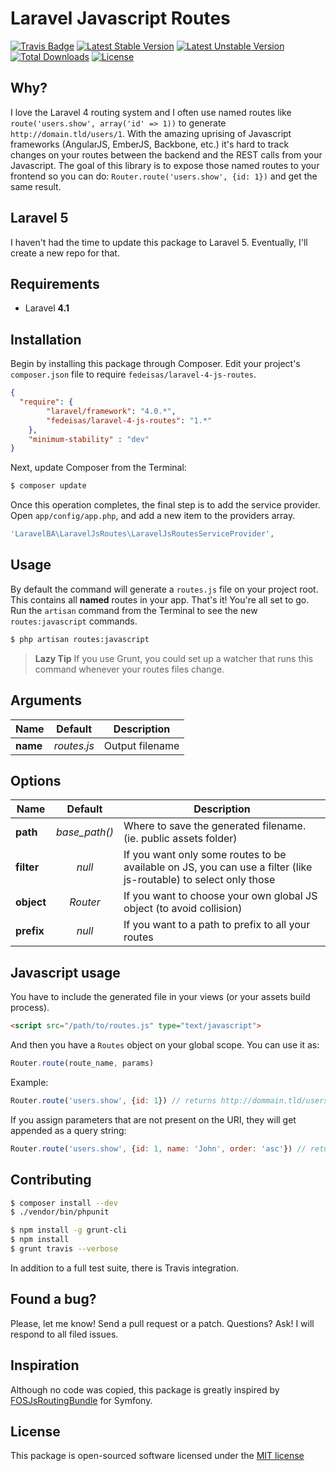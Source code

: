 Laravel Javascript Routes
=========================

[![Travis Badge](https://secure.travis-ci.org/fedeisas/laravel-4-js-routes.png)](http://travis-ci.org/fedeisas/laravel-4-js-routes)
[![Latest Stable Version](https://poser.pugx.org/fedeisas/laravel-4-js-routes/v/stable.png)](https://packagist.org/packages/fedeisas/laravel-4-js-routes)
[![Latest Unstable Version](https://poser.pugx.org/fedeisas/laravel-4-js-routes/v/unstable.png)](https://packagist.org/packages/fedeisas/laravel-4-js-routes)
[![Total Downloads](https://poser.pugx.org/fedeisas/laravel-4-js-routes/downloads.png)](https://packagist.org/packages/fedeisas/laravel-4-js-routes)
[![License](https://poser.pugx.org/fedeisas/laravel-4-js-routes/license.png)](https://packagist.org/packages/fedeisas/laravel-4-js-routes)

## Why?
I love the Laravel 4 routing system and I often use named routes like `route('users.show', array('id' => 1))` to generate `http://domain.tld/users/1`.
With the amazing uprising of Javascript frameworks (AngularJS, EmberJS, Backbone, etc.) it's hard to track changes on your routes between the backend and the REST calls from your Javascript.
The goal of this library is to expose those named routes to your frontend so you can do: `Router.route('users.show', {id: 1})` and get the same result.

## Laravel 5
I haven't had the time to update this package to Laravel 5. Eventually, I'll create a new repo for that.

## Requirements
- Laravel **4.1**

## Installation

Begin by installing this package through Composer. Edit your project's `composer.json` file to require `fedeisas/laravel-4-js-routes`.

```json
{
  "require": {
        "laravel/framework": "4.0.*",
        "fedeisas/laravel-4-js-routes": "1.*"
    },
    "minimum-stability" : "dev"
}
```

Next, update Composer from the Terminal:
```bash
$ composer update
```

Once this operation completes, the final step is to add the service provider. Open `app/config/app.php`, and add a new item to the providers array.
```php
'LaravelBA\LaravelJsRoutes\LaravelJsRoutesServiceProvider',
```

## Usage
By default the command will generate a `routes.js` file on your project root. This contains all **named** routes in your app.
That's it! You're all set to go. Run the `artisan` command from the Terminal to see the new `routes:javascript` commands.
```bash
$ php artisan routes:javascript
```
> **Lazy Tip** If you use Grunt, you could set up a watcher that runs this command whenever your routes files change.

## Arguments
| Name     | Default     | Description     |
| -------- |:-----------:| --------------- |
| **name** | *routes.js* | Output filename |

## Options
| Name     | Default     | Description     |
| -------- |:-----------:| --------------- |
| **path**   | *base_path()* | Where to save the generated filename. (ie. public assets folder) |
| **filter** | *null*        | If you want only some routes to be available on JS, you can use a filter (like js-routable) to select only those |
| **object** | *Router*      | If you want to choose your own global JS object (to avoid collision) |
| **prefix** | *null*        | If you want to a path to prefix to all your routes |

## Javascript usage
You have to include the generated file in your views (or your assets build process).
```html
<script src="/path/to/routes.js" type="text/javascript">
```

And then you have a `Routes` object on your global scope. You can use it as:
```javascript
Router.route(route_name, params)
```

Example:
```javascript
Router.route('users.show', {id: 1}) // returns http://dommain.tld/users/1
```

If you assign parameters that are not present on the URI, they will get appended as a query string:
```javascript
Router.route('users.show', {id: 1, name: 'John', order: 'asc'}) // returns http://dommain.tld/users/1?name=John&order=asc
```

## Contributing
```bash
$ composer install --dev
$ ./vendor/bin/phpunit
```

```bash
$ npm install -g grunt-cli
$ npm install
$ grunt travis --verbose
```

In addition to a full test suite, there is Travis integration.

## Found a bug?
Please, let me know! Send a pull request or a patch. Questions? Ask! I will respond to all filed issues.

## Inspiration
Although no code was copied, this package is greatly inspired by [FOSJsRoutingBundle](https://github.com/FriendsOfSymfony/FOSJsRoutingBundle) for Symfony.

## License
This package is open-sourced software licensed under the [MIT license](http://opensource.org/licenses/MIT)
